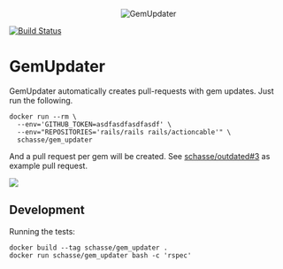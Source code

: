 <p align="center">
<img src="logo/gem_updater.png" alt="GemUpdater" title="GemUpdater" />
</p>

[![Build Status](https://travis-ci.org/schasse/gem_updater.svg?branch=master)](https://travis-ci.org/schasse/gem_updater)

# GemUpdater

GemUpdater automatically creates pull-requests with gem updates. Just
run the following.

``` shell
docker run --rm \
  --env='GITHUB_TOKEN=asdfasdfasdfasdf' \
  --env="REPOSITORIES='rails/rails rails/actioncable'" \
  schasse/gem_updater
```

And a pull request per gem will be
created. See
[schasse/outdated#3](https://github.com/schasse/outdated/pull/3) as
example pull request.

![](https://github.com/schasse/gem_updater/blob/master/logo/example_pull_request.png)


## Development

Running the tests:

``` shell
docker build --tag schasse/gem_updater .
docker run schasse/gem_updater bash -c 'rspec'
```
